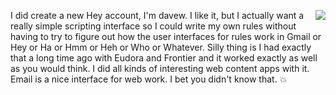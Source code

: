 <img src="http://scripting.com/images/2020/06/18/orangeCrush.png" border="0" align="right">I did create a new Hey account, I'm davew. I like it, but I actually want a really simple scripting interface so I could write my own rules without having to try to figure out how the user interfaces for rules work in Gmail or Hey or Ha or Hmm or Heh or Who or Whatever. Silly thing is I had exactly that a long time ago with Eudora and Frontier and it worked exactly as well as you would think. I did all kinds of interesting web content apps with it. Email is a nice interface for web work. I bet you didn't know that. :boom:
